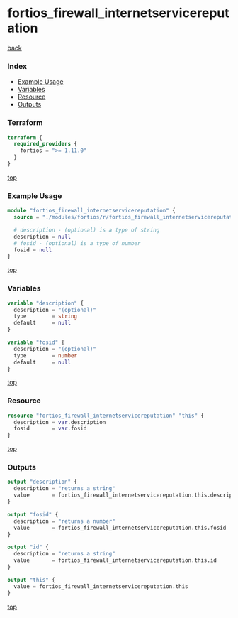# fortios_firewall_internetservicereputation

[back](../fortios.md)

### Index

- [Example Usage](#example-usage)
- [Variables](#variables)
- [Resource](#resource)
- [Outputs](#outputs)

### Terraform

```terraform
terraform {
  required_providers {
    fortios = ">= 1.11.0"
  }
}
```

[top](#index)

### Example Usage

```terraform
module "fortios_firewall_internetservicereputation" {
  source = "./modules/fortios/r/fortios_firewall_internetservicereputation"

  # description - (optional) is a type of string
  description = null
  # fosid - (optional) is a type of number
  fosid = null
}
```

[top](#index)

### Variables

```terraform
variable "description" {
  description = "(optional)"
  type        = string
  default     = null
}

variable "fosid" {
  description = "(optional)"
  type        = number
  default     = null
}
```

[top](#index)

### Resource

```terraform
resource "fortios_firewall_internetservicereputation" "this" {
  description = var.description
  fosid       = var.fosid
}
```

[top](#index)

### Outputs

```terraform
output "description" {
  description = "returns a string"
  value       = fortios_firewall_internetservicereputation.this.description
}

output "fosid" {
  description = "returns a number"
  value       = fortios_firewall_internetservicereputation.this.fosid
}

output "id" {
  description = "returns a string"
  value       = fortios_firewall_internetservicereputation.this.id
}

output "this" {
  value = fortios_firewall_internetservicereputation.this
}
```

[top](#index)